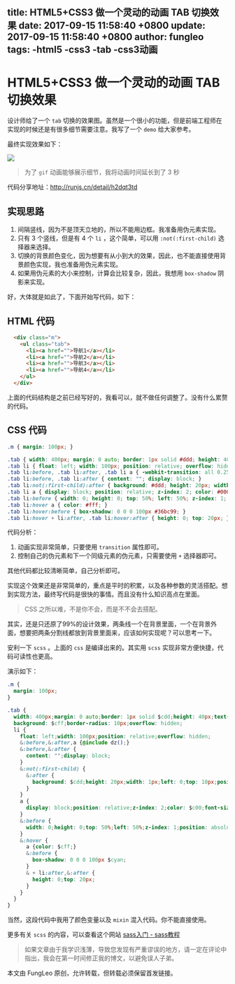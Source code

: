 title: HTML5+CSS3 做一个灵动的动画 TAB 切换效果
date: 2017-09-15 11:58:40 +0800
update: 2017-09-15 11:58:40 +0800
author: fungleo
tags:
    -html5
    -css3
    -tab
    -css3动画
---

# HTML5+CSS3 做一个灵动的动画 TAB 切换效果

设计师给了一个 `tab` 切换的效果图。虽然是一个很小的功能，但是前端工程师在实现的时候还是有很多细节需要注意。我写了一个 `demo` 给大家参考。

最终实现效果如下：

![](https://raw.githubusercontent.com/fengcms/articles/master/image/49/098b5df4b7883f58024e710d833078.gif)
> 为了 `gif` 动画能够展示细节，我将动画时间延长到了 3 秒

代码分享地址：http://runjs.cn/detail/h2dqt3td

## 实现思路

1. 间隔竖线，因为不是顶天立地的，所以不能用边框。我准备用伪元素实现。
2. 只有 3 个竖线，但是有 4 个 `li` ，这个简单，可以用 `:not(:first-child)` 选择器来选择。
3. 切换的背景颜色变化，因为想要有从小到大的效果，因此，也不能直接使用背景颜色实现，我也准备用伪元素实现。
4. 如果用伪元素的大小来控制，计算会比较复杂，因此，我想用 `box-shadow` 阴影来实现。

好，大体就是如此了，下面开始写代码，如下：

## HTML 代码

```html
  <div class="m">
    <ul class="tab">
      <li><a href="">导航1</a></li>
      <li><a href="">导航2</a></li>
      <li><a href="">导航3</a></li>
      <li><a href="">导航4</a></li>
    </ul>
  </div>
```

上面的代码结构是之前已经写好的，我看可以，就不做任何调整了。没有什么累赘的代码。

## CSS 代码

```css
.m { margin: 100px; }

.tab { width: 400px; margin: 0 auto; border: 1px solid #ddd; height: 40px; text-align: center; line-height: 40px; background: #fff; border-radius: 10px; overflow: hidden; }
.tab li { float: left; width: 100px; position: relative; overflow: hidden; }
.tab li:before, .tab li:after, .tab li a { -webkit-transition: all 0.25s ease-in-out; transition: all 0.25s ease-in-out; }
.tab li:before, .tab li:after { content: ""; display: block; }
.tab li:not(:first-child):after { background: #ddd; height: 20px; width: 1px; left: 0; top: 10px; position: absolute; }
.tab li a { display: block; position: relative; z-index: 2; color: #000; font-size: 14px; }
.tab li:before { width: 0; height: 0; top: 50%; left: 50%; z-index: 1; position: absolute; }
.tab li:hover a { color: #fff; }
.tab li:hover:before { box-shadow: 0 0 0 100px #36bc99; }
.tab li:hover + li:after, .tab li:hover:after { height: 0; top: 20px; }
```

代码分析：

1. 动画实现非常简单，只要使用 `transition` 属性即可。
2. 控制自己的伪元素和下一个同级元素的伪元素，只需要使用 `+` 选择器即可。

其他代码都比较清晰简单，自己分析即可。

实现这个效果还是非常简单的，重点是平时的积累，以及各种参数的灵活搭配。想到实现方法，最终写代码是很快的事情。而且没有什么知识高点在里面。

> CSS 之所以难，不是你不会，而是不不会去搭配。

其实，还是只还原了99%的设计效果，两条线一个在背景里面，一个在背景外面，想要把两条分割线都放到背景里面来，应该如何实现呢？可以思考一下。

安利一下 `scss` 。上面的 `css` 是编译出来的。其实用 `scss` 实现非常方便快捷，代码可读性也更高。

演示如下：

```css
.m {
  margin: 100px;
}

.tab {
  width: 400px;margin: 0 auto;border: 1px solid $cdd;height: 40px;text-align: center;line-height: 40px;
  background: $cff;border-radius: 10px;overflow: hidden;
  li {
    float: left;width: 100px;position: relative;overflow: hidden;
    &:before,&:after,a {@include dz();}
    &:before,&:after {
      content: "";display: block;
    }
    &:not(:first-child) {
      &:after {
        background: $cdd;height: 20px;width: 1px;left: 0;top: 10px;position: absolute;
      }
    }
    a {
      display: block;position: relative;z-index: 2;color: $c00;font-size: 14px;
    }
    &:before {
      width: 0;height: 0;top: 50%;left: 50%;z-index: 1;position: absolute;
    }
    &:hover {
      a {color: $cff;}
      &:before {
        box-shadow: 0 0 0 100px $cyan;
      }
      & + li:after,&:after {
        height: 0;top: 20px;
      }
    }
  }
}
```
当然，这段代码中我用了颜色变量以及 `mixin` 混入代码。你不能直接使用。

更多有关 `scss` 的内容，可以查看这个网站 [sass入门 - sass教程](http://www.w3cplus.com/sassguide/)

> 如果文章由于我学识浅薄，导致您发现有严重谬误的地方，请一定在评论中指出，我会在第一时间修正我的博文，以避免误人子弟。

本文由 FungLeo 原创，允许转载，但转载必须保留首发链接。


